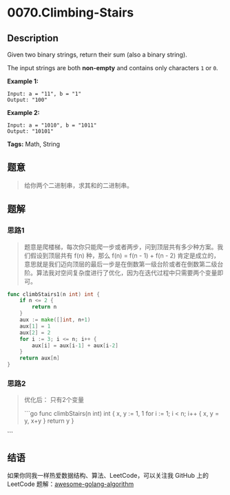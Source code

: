 # 0070.Climbing-Stairs

## Description

Given two binary strings, return their sum \(also a binary string\).

The input strings are both **non-empty** and contains only characters `1` or `0`.

**Example 1:**

```text
Input: a = "11", b = "1"
Output: "100"
```

**Example 2:**

```text
Input: a = "1010", b = "1011"
Output: "10101"
```

**Tags:** Math, String

## 题意

> 给你两个二进制串，求其和的二进制串。

## 题解

### 思路1

> 题意是爬楼梯，每次你只能爬一步或者两步，问到顶层共有多少种方案。我们假设到顶层共有 f\(n\) 种，那么 f\(n\) = f\(n - 1\) + f\(n - 2\) 肯定是成立的，意思就是我们迈向顶层的最后一步是在倒数第一级台阶或者在倒数第二级台阶。算法我对空间复杂度进行了优化，因为在迭代过程中只需要两个变量即可。

```go
func climbStairs1(n int) int {
    if n <= 2 {
        return n
    }
    aux := make([]int, n+1)
    aux[1] = 1
    aux[2] = 2
    for i := 3; i <= n; i++ {
        aux[i] = aux[i-1] + aux[i-2]
    }
    return aux[n]
}
```

### 思路2

> 优化后： 只有2个变量
>
> \`\`\`go func climbStairs\(n int\) int { x, y := 1, 1 for i := 1; i &lt; n; i++ { x, y = y, x+y } return y }

\`\`\`

## 结语

如果你同我一样热爱数据结构、算法、LeetCode，可以关注我 GitHub 上的 LeetCode 题解：[awesome-golang-algorithm](https://github.com/kylesliu/awesome-golang-algorithm)

